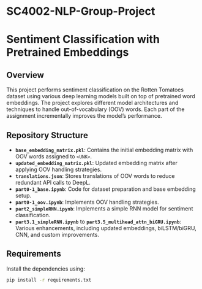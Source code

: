 # SC4002-NLP-Group-Project

# Sentiment Classification with Pretrained Embeddings

## Overview
This project performs sentiment classification on the Rotten Tomatoes dataset using various deep learning models built on top of pretrained word embeddings. The project explores different model architectures and techniques to handle out-of-vocabulary (OOV) words. Each part of the assignment incrementally improves the model’s performance.

## Repository Structure
- **`base_embedding_matrix.pkl`**: Contains the initial embedding matrix with OOV words assigned to `<UNK>`.
- **`updated_embedding_matrix.pkl`**: Updated embedding matrix after applying OOV handling strategies.
- **`translations.json`**: Stores translations of OOV words to reduce redundant API calls to DeepL.
- **`part0-1_base.ipynb`**: Code for dataset preparation and base embedding setup.
- **`part0-1_oov.ipynb`**: Implements OOV handling strategies.
- **`part2_simpleRNN.ipynb`**: Implements a simple RNN model for sentiment classification.
- **`part3.1_simpleRNN.ipynb`** to **`part3.5_multihead_attn_biGRU.ipynb`**: Various enhancements, including updated embeddings, biLSTM/biGRU, CNN, and custom improvements.

## Requirements
Install the dependencies using:
```bash
pip install -r requirements.txt
